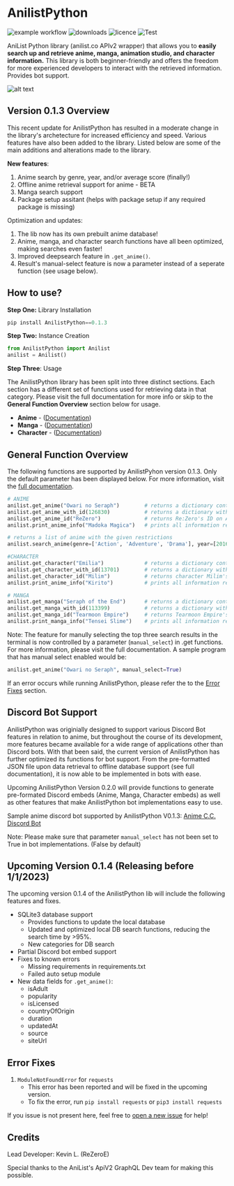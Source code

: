 # AnilistPython

![example workflow](https://github.com/ReZeroE/AnilistPython/actions/workflows/github-actions-demo.yml/badge.svg)
![downloads](https://img.shields.io/pypi/dm/AnilistPython)
![licence](https://img.shields.io/github/license/ReZeroE/AnilistPython)
![Test](https://pepy.tech/badge/anilistpython)

AniList Python library (anilist.co APIv2 wrapper) that allows you to **easily search up and retrieve anime, manga, animation studio, and character information.** This library is both beginner-friendly and offers the freedom for more experienced developers to interact with the retrieved information. Provides bot support.

![alt text](https://i.imgur.com/uGzW7vr.jpg)

## Version 0.1.3 Overview
This recent update for AnilistPython has resulted in a moderate change in the library's archetecture for increased efficiency and speed. Various features have also been added to the library. Listed below are some of the main additions and alterations made to the library.

**New features**:
1. Anime search by genre, year, and/or average score (finally!)
2. Offline anime retrieval support for anime - BETA
3. Manga search support
4. Package setup assitant (helps with package setup if any required package is missing)

Optimization and updates:
1. The lib now has its own prebuilt anime database! 
2. Anime, manga, and character search functions have all been optimized, making searches even faster!
3. Improved deepsearch feature in `.get_anime()`. 
4. Result's manual-select feature is now a parameter instead of a seperate function (see usage below). 
 

## How to use?
**Step One:** Library Installation
``` python
pip install AnilistPython==0.1.3
```
**Step Two:** Instance Creation
```python
from AnilistPython import Anilist
anilist = Anilist()
```
**Step Three**: Usage

The AnilistPython library has been split into three distinct sections. Each section has a different set of functions used for retrieving data in that category. Please visit the full documentation for more info or skip to the **General Function Overview** section below for usage.
- **Anime** - ([Documentation](https://github.com/ReZeroE/AnilistPython/wiki/Anime))
- **Manga** - ([Documentation](https://github.com/ReZeroE/AnilistPython/wiki/Manga))
- **Character** - ([Documentation](https://github.com/ReZeroE/AnilistPython/wiki/Character))

## General Function Overview
The following functions are supported by AnilistPyhon version 0.1.3. Only the default parameter has been displayed below. For more information, visit the [full documentation](https://github.com/ReZeroE/AnilistPython/wiki). 
```python
# ANIME
anilist.get_anime("Owari no Seraph")        # returns a dictionary containing info about owari no seraph
anilist.get_anime_with_id(126830)           # returns a dictionary with Code Geass (ID:126830) info 
anilist.get_anime_id("ReZero")              # returns Re:Zero's ID on Anilist
anilist.print_anime_info("Madoka Magica")   # prints all information regarding the anime Madoka Magica

# returns a list of anime with the given restrictions
anilist.search_anime(genre=['Action', 'Adventure', 'Drama'], year=[2016, 2019], score=range(80, 95))

#CHARACTER
anilist.get_character("Emilia")             # returns a dictionary containing the info about Emilia-tan 
anilist.get_character_with_id(13701)        # returns a dictionary with Misaka Mikoto (ID:13701) info
anilist.get_character_id("Milim")           # returns character Milim's ID on Anilist
anilist.print_anime_info("Kirito")          # prints all information regarding the character Kirito

# MANGA
anilist.get_manga("Seraph of the End")      # returns a dictionary containing info about seraph of the end
anilist.get_manga_with_id(113399)           # returns a dictionary with Tearmoon (ID:113399) info
anilist.get_manga_id("Tearmoon Empire")     # returns Tearmoon Empire's ID on Anilist (manga)
anilist.print_manga_info("Tensei Slime")    # prints all information regarding the manga Tensei Slime
```

Note: The feature for manully selecting the top three search results in the terminal is now controlled by a parameter (`manual_select`) in .get functions. For more information, please visit the full documentation. A sample program that has manual select enabled would be:

```python
anilist.get_anime("Owari no Seraph", manual_select=True)
```

If an error occurs while running AnilistPython, please refer the to the [Error Fixes](https://github.com/ReZeroE/AnilistPython#error-fixes) section.

## Discord Bot Support
AnilistPython was originially designed to support various Discord Bot features in relation to anime, but throughout the course of its development, more features became available for a wide range of applications other than Discord bots. With that been said, the current version of AnilistPython has further optimized its functions for bot support. From the pre-formatted JSON file upon data retrieval to offline database support (see full documentation), it is now able to be implemented in bots with ease. 

Upcoming AnilistPython Version 0.2.0 will provide functions to generate pre-formated Discord embeds (Anime, Manga, Character embeds) as well as other features that make AnilistPython bot implementations easy to use. 

Sample anime discord bot supported by AnilistPython V0.1.3: [Anime C.C. Discord Bot](https://github.com/ReZeroE/Anime-Discord-Bot)

Note: Please make sure that parameter `manual_select` has not been set to True in bot implementations. (False by default)

## Upcoming Version 0.1.4 (Releasing before 1/1/2023)
The upcoming version 0.1.4 of the AnilistPython lib will include the following features and fixes.
- SQLite3 database support
  - Provides functions to update the local database
  - Updated and optimized local DB search functions, reducing the search time by >95%.
  - New categories for DB search
- Partial Discord bot embed support 
- Fixes to known errors
  - Missing requirements in requirements.txt
  - Failed auto setup module
- New data fields for `.get_anime()`:
    - isAdult
    - popularity
    - isLicensed
    - countryOfOrigin
    - duration
    - updatedAt
    - source
    - siteUrl

## Error Fixes
1. `ModuleNotFoundError` for `requests`
   - This error has been reported and will be fixed in the upcoming version.
   - To fix the error, run `pip install requests` or `pip3 install requests` 

If you issue is not present here, feel free to [open a new issue](https://github.com/ReZeroE/AnilistPython/issues) for help!

## Credits
Lead Developer: Kevin L. (ReZeroE)

Special thanks to the AniList's ApiV2 GraphQL Dev team for making this possible. 
